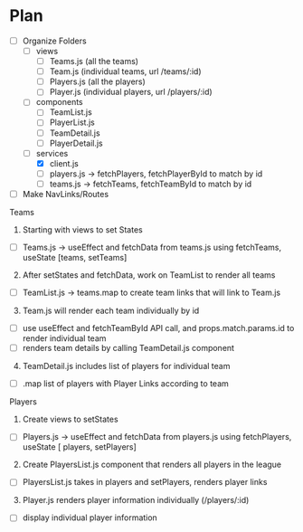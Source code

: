 # Plan

- [ ] Organize Folders
  - [ ] views
    - [ ] Teams.js (all the teams)
    - [ ] Team.js (individual teams, url /teams/:id)
    - [ ] Players.js (all the players)
    - [ ] Player.js (individual players, url /players/:id)
  - [ ] components
    - [ ] TeamList.js
    - [ ] PlayerList.js
    - [ ] TeamDetail.js
    - [ ] PlayerDetail.js
  - [ ] services
    - [x] client.js
    - [ ] players.js -> fetchPlayers, fetchPlayerById to match by id
    - [ ] teams.js -> fetchTeams, fetchTeamById to match by id
- [ ] Make NavLinks/Routes

Teams

1. Starting with views to set States

- [ ] Teams.js -> useEffect and fetchData from teams.js using fetchTeams, useState [teams, setTeams]

2. After setStates and fetchData, work on TeamList to render all teams

- [ ] TeamList.js -> teams.map to create team links that will link to Team.js

3. Team.js will render each team individually by id

- [ ] use useEffect and fetchTeamById API call, and props.match.params.id to render individual team
- [ ] renders team details by calling TeamDetail.js component

4. TeamDetail.js includes list of players for individual team

- [ ] .map list of players with Player Links according to team

Players

1. Create views to setStates

- [ ] Players.js -> useEffect and fetchData from players.js using fetchPlayers, useState [ players, setPlayers]

2. Create PlayersList.js component that renders all players in the league

- [ ] PlayersList.js takes in players and setPlayers, renders player links

3. Player.js renders player information individually (/players/:id)

- [ ] display individual player information
